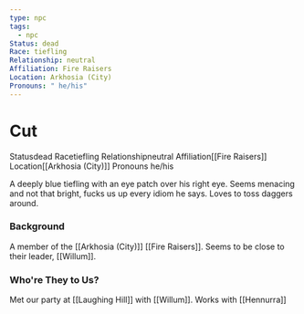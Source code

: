 ```yaml
---
type: npc
tags:
  - npc
Status: dead
Race: tiefling
Relationship: neutral
Affiliation: Fire Raisers
Location: Arkhosia (City)
Pronouns: " he/his"
---
```


# Cut
<span class="dataview inline-field"><span class="inline-field-key">Status</span><span class="inline-field-value">dead</span></span>
<span class="dataview inline-field"><span class="inline-field-key">Race</span><span class="inline-field-value">tiefling</span></span>
<span class="dataview inline-field"><span class="inline-field-key">Relationship</span><span class="inline-field-value">neutral</span></span>
<span class="dataview inline-field"><span class="inline-field-key">Affiliation</span><span class="inline-field-value">[[Fire Raisers]]</span></span>
<span class="dataview inline-field"><span class="inline-field-key">Location</span><span class="inline-field-value">[[Arkhosia (City)]]</span></span>
<span class="dataview inline-field"><span class="inline-field-key">Pronouns</span><span class="inline-field-value"> he/his</span></span>

A deeply blue tiefling with an eye patch over his right eye. Seems menacing and not that bright, fucks us up every idiom he says. Loves to toss daggers around. 

### Background
A member of the  [[Arkhosia (City)]] [[Fire Raisers]]. Seems to be close to their leader, [[Willum]]. 

### Who're They to Us?
Met our party at [[Laughing Hill]] with [[Willum]]. Works with [[Hennurra]]